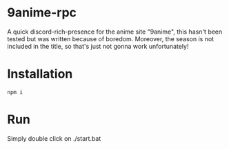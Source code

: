# 9anime-rpc

A quick discord-rich-presence for the anime site "9anime", this hasn't been tested but was written because of boredom. Moreover, the season is not included in the title, so that's just not gonna work unfortunately!

# Installation
```npm i```

# Run
Simply double click on ./start.bat

